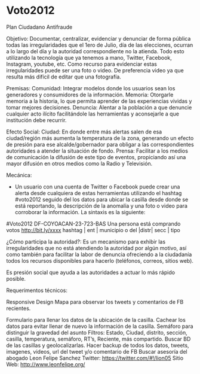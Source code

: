 Voto2012
========

Plan Ciudadano Antifraude

Objetivo:
Documentar, centralizar, evidenciar y denunciar de forma pública todas las irregularidades que el 1ero de Julio, día de las elecciones, ocurran a lo largo del día y la autoridad correspondiente no la atienda. Todo esto utilizando la tecnología que ya tenemos a mano, Twitter, Facebook, Instagram, youtube, etc. Como recurso para evidenciar estas irregularidades puede ser una foto o video. De preferencia video ya que resulta más difícil de editar que una fotografía.

Premisas:
Comunidad: Integrar modelos donde los usuarios sean los generadores y consumidores de la información.
Memoria: Otorgarle memoria a la historia, lo que permita aprender de las experiencias vividas y tomar mejores decisiones.
Denuncia: Alentar a la población a que denuncie cualquier acto ilícito facilitándole las herramientas y aconsejarle a que institución debe recurrir.

Efecto Social:
Ciudad: En donde entre más alertas salen de esa ciudad/región más aumenta la temperatura de la zona, generando un efecto de presión para ese alcalde/gobernador para obligar a las correspondientes autoridades a atender la situación de fondo.
Prensa: Facilitar a los medios de comunicación la difusión de este tipo de eventos, propiciando así una mayor difusión en otros medios como la Radio y Televisión.

Mecánica:
- Un usuario con una cuenta de Twitter o Facebook puede crear una alerta desde cualquiera de estas herramientas utilizando el hashtag #voto2012 seguido del los datos para ubicar la casilla desde donde se está reportando, la descripción de la anomalía y una foto o video para corroborar la información. La sintaxis es la siguiente:

#Voto2012 DF-COYOACAN-23-723-BAS Una persona está comprando votos http://bit.ly/xxxx
       hashtag     | ent |   municipio o del    |distr| secc | tipo

¿Cómo participa la autoridad?:
Es un mecanismo para exhibir las irregularidades que no está atendiendo la autoridad por algún motivo, así como también para facilitar la labor de denuncia ofreciendo a la ciudadanía todos los recursos disponibles para hacerlo (teléfonos, correos, sitios web).

Es presión social que ayuda a las autoridades a actuar lo más rápido posible.




Requerimentos técnicos:

Responsive Design
Mapa para observar los tweets y comentarios de FB recientes.

Formulario para llenar los datos de la ubicación de la casilla.
Cachear los datos para evitar llenar de nuevo la información de la casilla.
Semáforo para distinguir la gravedad del asunto
Filtros: Estado, Ciudad, distrito, sección, casilla, temperatura, semáforo, RT’s, Reciente, más compartido.
Buscar BD de las casillas y geolocalizarlas.
Hacer backup de todos los datos, tweets, imagenes, videos, url del tweet y/o comentario de FB
Buscar asesoría del abogado Leon Felipe Sanchez 
Twitter: https://twitter.com/#!/lion05
Sitio Web: http://www.leonfelipe.org/

